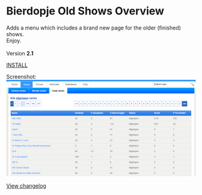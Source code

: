 # Bierdopje Old Shows Overview
Adds a menu which includes a brand new page for the older (finished) shows.
<BR/>
Enjoy.
<BR/><BR/>
Version <strong>2.1</strong>

<A HREF="https://github.com/Bierdopje-Community/old-shows/raw/master/BierdopjeOldShows.user.js">INSTALL</A>

Screenshot:<BR/>
![Version 2.1](https://raw.githubusercontent.com/Bierdopje-Community/old-shows/master/Screenshots/v2.1.png "Version 2.1")

<A HREF="https://raw.githubusercontent.com/Bierdopje-Community/old-shows/master/Changelog.txt">View changelog</A>
